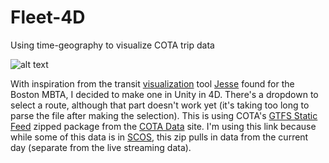 # Fleet-4D
Using time-geography to visualize COTA trip data

![alt text](https://github.com/SCODEMeetup/Fleet-4D/Images/COTA-4D.png)

With inspiration from the transit [visualization](http://mbtaviz.github.io/) tool [Jesse](MathematicsCLtd) found for the Boston MBTA, 
I decided to make one in Unity in 4D. There's a dropdown to select a route, although that part doesn't work yet (it's taking too long to parse the file after making the selection). 
This is using COTA's [GTFS Static Feed](https://www.cota.com/COTA/media/COTAContent/OpenGTFSData.zip) zipped package from the [COTA Data](https://www.cota.com/data/) site. 
I'm using this link because while some of this data is in [SCOS](https://www.smartcolumbusos.com/), this zip pulls in data from the current day (separate from the live streaming data).

